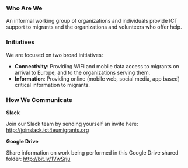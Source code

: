 ### Who Are We
An informal working group of organizations and individuals provide ICT support to migrants and the organizations and volunteers who offer help.

### Initiatives
We are focused on two broad initiatives:
* **Connectivity**: Providing WiFi and mobile data access to migrants on arrival to Europe, and to the organizations serving them.
* **Information**: Providing online (mobile web, social media, app based) critical information to migrants.

### How We Communicate
**Slack**

Join our Slack team by sending yourself an invite here: http://joinslack.ict4eumigrants.org

**Google Drive**

Share information on work being performed in this Google Drive shared folder: http://bit.ly/1VwSrju
